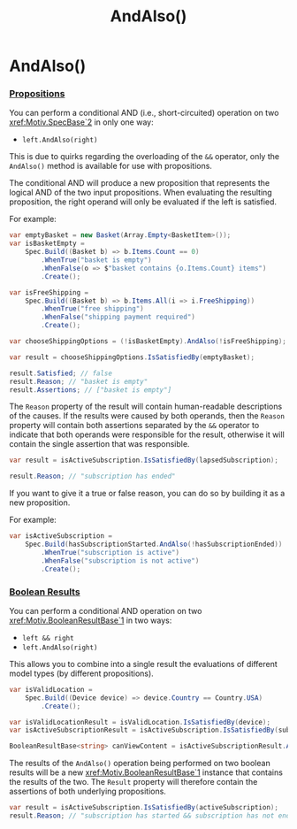 ﻿---
title: AndAlso()
category: operators
---
# AndAlso()

### [Propositions](xref:Motiv.SpecBase`2)

You can perform a conditional AND (i.e., short-circuited) operation on two <xref:Motiv.SpecBase`2> in only one way:

* `left.AndAlso(right)`

This is due to quirks regarding the overloading of the `&&` operator, only the `AndAlso()` method is
available for use with propositions.

The conditional AND will produce a new proposition that represents the logical AND of the two input propositions.
When evaluating the resulting proposition, the right operand will only be evaluated if the left is satisfied.

For example:

```csharp
var emptyBasket = new Basket(Array.Empty<BasketItem>());
var isBasketEmpty =
    Spec.Build((Basket b) => b.Items.Count == 0)
        .WhenTrue("basket is empty")
        .WhenFalse(o => $"basket contains {o.Items.Count} items")
        .Create();

var isFreeShipping = 
    Spec.Build((Basket b) => b.Items.All(i => i.FreeShipping))
        .WhenTrue("free shipping")
        .WhenFalse("shipping payment required")
        .Create();

var chooseShippingOptions = (!isBasketEmpty).AndAlso(!isFreeShipping);

var result = chooseShippingOptions.IsSatisfiedBy(emptyBasket);

result.Satisfied; // false
result.Reason; // "basket is empty"
result.Assertions; // ["basket is empty"]
```

The `Reason` property of the result will contain human-readable descriptions of the causes.
If the results were caused by both operands, then the `Reason` property will contain both assertions separated by the 
`&&` operator to indicate that both operands were responsible for the result, otherwise it will contain the single 
assertion that was responsible.

```csharp
var result = isActiveSubscription.IsSatisfiedBy(lapsedSubscription);

result.Reason; // "subscription has ended"
```

If you want to give it a true or false reason, you can do so by building it as a new proposition.

For example:

```csharp
var isActiveSubscription =
    Spec.Build(hasSubscriptionStarted.AndAlso(!hasSubscriptionEnded))
        .WhenTrue("subscription is active")
        .WhenFalse("subscription is not active")
        .Create();
```

### [Boolean Results](xref:Motiv.BooleanResultBase`1)

You can perform a conditional AND operation on two <xref:Motiv.BooleanResultBase`1> in two ways:

* `left && right`
* `left.AndAlso(right)`

This allows you to combine into a single result the evaluations of different model types (by different propositions).

```csharp
var isValidLocation =
    Spec.Build((Device device) => device.Country == Country.USA)
        .Create();

var isValidLocationResult = isValidLocation.IsSatisfiedBy(device);
var isActiveSubscriptionResult = isActiveSubscription.IsSatisfiedBy(subscription)

BooleanResultBase<string> canViewContent = isActiveSubscriptionResult.AndAlso(isValidLocationResult);
```

The results of the `AndAlso()` operation being performed on two boolean results will be a new <xref:Motiv.BooleanResultBase`1>
instance that contains the results of the two.
The `Result` property will therefore contain the assertions of both underlying propositions.

```csharp
var result = isActiveSubscription.IsSatisfiedBy(activeSubscription);
result.Reason; // "subscription has started && subscription has not ended"
```